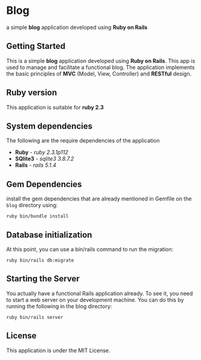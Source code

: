 # Blog

a simple **blog** application developed using **Ruby on Rails**

## Getting Started

This is a simple **blog** application developed using **Ruby on Rails**. This app is used to manage and facilitate a functional blog. The application implements the basic principles of **MVC** (Model, View, Controller) and **RESTful** design.

## Ruby version

This application is suitable for **ruby 2.3**

## System dependencies

The following are the require dependencies of the application

* **Ruby** - *ruby 2.3.1p112*
* **SQlite3** - *sqlite3 3.8.7.2*
* **Rails** - *rails 5.1.4*

## Gem Dependencies

install the gem dependencies that are already mentioned in Gemfile on the `blog` directory using:

`ruby bin/bundle install`

## Database initialization

At this point, you can use a bin/rails command to run the migration:

`ruby bin/rails db:migrate`

## Starting the Server

You actually have a functional Rails application already. To see it, you need to start a web server on your development machine. You can do this by running the following in the blog directory:

`ruby bin/rails server`

## License

This application is under the MIT License.
